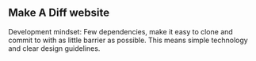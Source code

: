 ## Make A Diff website

Development mindset: Few dependencies, make it easy to clone and commit to with as little barrier as possible. This means simple technology and clear design guidelines.
